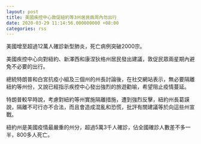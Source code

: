 ```yaml
---
layout: post
title: 美國疾控中心敦促紐約等3州居民兩周內勿出行
date: 2020-03-29 11:14:56.000000000 +08:00
categories: rss
---
```


美國增至超過12萬人確診新型肺炎，死亡病例突破2000宗。

美國疾控中心向對紐約、新澤西和康涅狄格州居民發出建議，敦促民眾兩星期內避免不必要的出行。

總統特朗普和白宮抗疫小組及三個州的州長討論後，在社交網站表示，無必要隔離紐約等州份，又說已經指示疾控中心發出強烈的旅遊勸喻，希望阻止疫情蔓延。

特朗普較早時說，考慮對紐約等州實施隔離措施，遭到強烈反擊，紐約州長葛謨說，隔離不可行亦不合法，而且會造成混亂和恐慌，批評有關建議等於向這些州宣戰。

紐約州是美國疫情最嚴重的州分，超過5萬3千人確診，佔全國確診人數差不多一半，800多人死亡。
